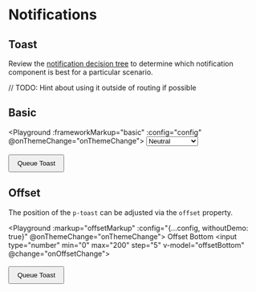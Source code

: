# Notifications

## Toast

Review the [notification decision tree](components/notifications/decision-tree) to determine which notification component is best for a particular scenario.

// TODO: Hint about using it outside of routing if possible


## Basic

<Playground :frameworkMarkup="basic" :config="config" @onThemeChange="onThemeChange">
  <select v-model="state">
    <option disabled>Select a state</option>
    <option value="neutral">Neutral</option>
    <option value="success">Success</option>
  </select>
  <br><br>
  <button type="button" v-on:click="queueToast()">Queue Toast</button>
</Playground>

## Offset

The position of the `p-toast` can be adjusted via the `offset` property.

<Playground :markup="offsetMarkup" :config="{...config, withoutDemo: true}" @onThemeChange="onThemeChange">
  <label>
  Offset Bottom
    <input type="number" min="0" max="200" step="5" v-model="offsetBottom" @change="onOffsetChange">
  </label>
  <br><br>
  <button type="button" v-on:click="queueToast()">Queue Toast</button>
</Playground>

<!-- shared across playgrounds -->
<p-toast ref="toast"></p-toast>

<script lang="ts">
  import Vue from 'vue';
  import Component from 'vue-class-component';
  import { getToastCodeSamples } from '@porsche-design-system/shared';
  import { defaultToastOffset } from '@porsche-design-system/components/src/components/feedback/toast/toast/toast-utils';
  import type { Theme } from '@/models';
  
  @Component
  export default class Code extends Vue {
    config = { themeable: true };

    state = 'neutral';
    toastCounter = 1;
    offsetBottom = defaultToastOffset;
    
    get basic() { 
      return Object.entries(getToastCodeSamples()).reduce((result, [key, markup]) => ({
        ...result,
        [key]: markup
          .replace(/(state:) 'success'/, `$1 '${this.state}'`)
          .replace(/(Some) (message)/, `$1 ${this.state} $2`)
      }), {});
    }

    get offsetMarkup() {
      return `<p-toast offset-bottom="${this.offsetBottom}"></p-toast>`;
    }

    queueToast(): void {
      this.$refs.toast.addMessage({ message: `Some ${this.state.toLowerCase()} message ${this.toastCounter}`, state: this.state });
      this.toastCounter++;
    }

    onThemeChange(theme: Theme): void {
      this.$refs.toast.theme = theme;
    }

    onOffsetChange(): void {
      this.$refs.toast.offsetBottom = this.offsetBottom;
    }
  }
</script>

<style lang="scss" scoped>
  button {
    padding: .5rem 1rem;
  }
</style>